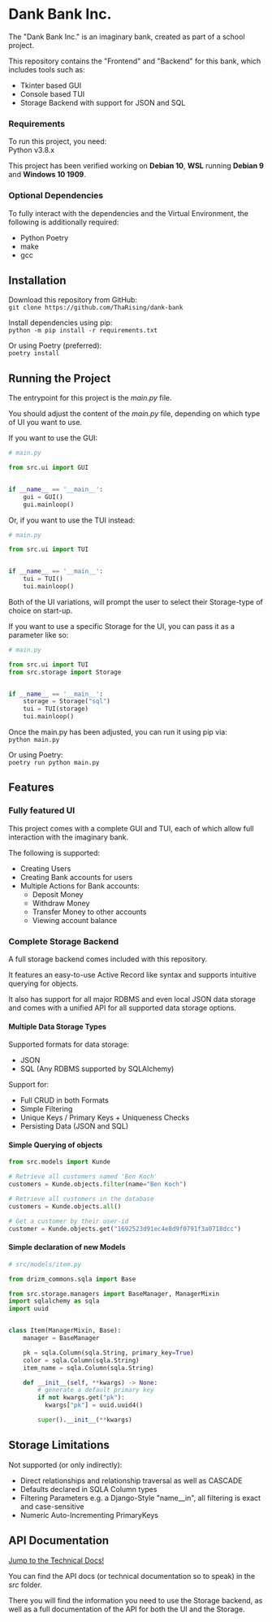 # Dank Bank Inc.

The "Dank Bank Inc." is an
imaginary bank, created as part
of a school project.

This repository contains
the "Frontend" and "Backend"
for this bank, which includes
tools such as:
- Tkinter based GUI
- Console based TUI
- Storage Backend with support 
  for JSON and SQL

### Requirements

To run this project, you need:  
Python v3.8.x

This project has been verified
working on **Debian 10**,
**WSL** running **Debian 9**
and **Windows 10 1909**.

### Optional Dependencies

To fully interact with the
dependencies and the
Virtual Environment, the
following is additionally required:
- Python Poetry
- make
- gcc

## Installation

Download this repository from GitHub:  
``git clone https://github.com/ThaRising/dank-bank``

Install dependencies using pip:  
``python -m pip install -r requirements.txt``

Or using Poetry (preferred):  
``poetry install``

## Running the Project

The entrypoint for this project
is the *main.py* file.

You should adjust the content
of the *main.py* file, depending
on which type of UI you want to use.

If you want to use the GUI:  
````python
# main.py

from src.ui import GUI


if __name__ == '__main__':
    gui = GUI()
    gui.mainloop()
````

Or, if you want to use the
TUI instead:  
````python
# main.py

from src.ui import TUI


if __name__ == '__main__':
    tui = TUI()
    tui.mainloop()
````

Both of the UI variations,
will prompt the user to select
their Storage-type of choice on
start-up.

If you want to use a specific
Storage for the UI, you can
pass it as a parameter like so:  
````python
# main.py

from src.ui import TUI
from src.storage import Storage


if __name__ == '__main__':
    storage = Storage("sql")
    tui = TUI(storage)
    tui.mainloop()
````

Once the main.py has been adjusted,
you can run it using pip via:  
``python main.py``  


Or using Poetry:  
``poetry run python main.py``

## Features

### Fully featured UI

This project comes with a
complete GUI and TUI,
each of which allow full
interaction with the
imaginary bank.

The following is supported:
- Creating Users
- Creating Bank accounts for users
- Multiple Actions for Bank accounts:
  - Deposit Money
  - Withdraw Money
  - Transfer Money to other accounts
  - Viewing account balance

### Complete Storage Backend

A full storage backend comes
included with this repository.

It features an easy-to-use
Active Record like syntax and
supports intuitive querying for objects.

It also has support for all major RDBMS
and even local JSON data storage
and comes with a unified API for all
supported data storage options.

#### Multiple Data Storage Types

Supported formats for data storage:
- JSON
- SQL (Any RDBMS supported by SQLAlchemy)

Support for:
- Full CRUD in both Formats
- Simple Filtering
- Unique Keys / Primary Keys + Uniqueness Checks
- Persisting Data (JSON and SQL)

#### Simple Querying of objects

````python
from src.models import Kunde

# Retrieve all customers named 'Ben Koch'
customers = Kunde.objects.filter(name="Ben Koch")

# Retrieve all customers in the database
customers = Kunde.objects.all()

# Get a customer by their user-id
customer = Kunde.objects.get("1692523d91ec4e8d9f0791f3a0718dcc")
````

#### Simple declaration of new Models

````python
# src/models/item.py

from drizm_commons.sqla import Base

from src.storage.managers import BaseManager, ManagerMixin
import sqlalchemy as sqla
import uuid


class Item(ManagerMixin, Base):
    manager = BaseManager

    pk = sqla.Column(sqla.String, primary_key=True)
    color = sqla.Column(sqla.String)
    item_name = sqla.Column(sqla.String)

    def __init__(self, **kwargs) -> None:
        # generate a default primary key
        if not kwargs.get("pk"):
          kwargs["pk"] = uuid.uuid4()

        super().__init__(**kwargs)
````

## Storage Limitations

Not supported (or only indirectly):
- Direct relationships and relationship
  traversal as well as CASCADE
- Defaults declared in SQLA Column types
- Filtering Parameters e.g. a Django-Style
  "name__in", all filtering is exact and
  case-sensitive
- Numeric Auto-Incrementing PrimaryKeys

## API Documentation

[Jump to the Technical Docs!](src/README.md)

You can find the API docs
(or technical documentation so to speak)
in the *src* folder.

There you will find the information
you need to use the Storage backend,
as well as a full documentation of
the API for both the UI and the Storage.
